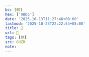 ```yaml
---
bc: [鯕]
hex: ['9BD5']
date: '2025-10-13T11:27:48+08:00'
lastmod: '2025-10-25T22:22:54+08:00'
title: 󰙻
url: 󰙻
tags: [鯕]
src: GHZR
note:
---
```

